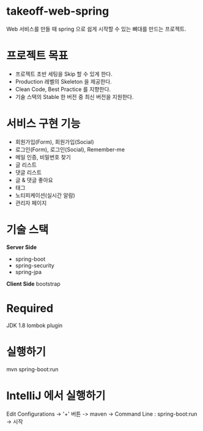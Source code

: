 # takeoff-web-spring
Web 서비스를 만들 때 spring 으로 쉽게 시작할 수 있는 뼈대를 만드는 프로젝트. 

# 프로젝트 목표
- 프로젝트 초반 세팅을 Skip 할 수 있게 한다.
- Production 레벨의 Skeleton 을 제공한다.
- Clean Code, Best Practice 를 지향한다.
- 기술 스택의 Stable 한 버전 중 최신 버전을 지원한다.

# 서비스 구현 기능
- 회원가입(Form), 회원가입(Social)
- 로그인(Form), 로그인(Social), Remember-me
- 메일 인증, 비밀번호 찾기
- 글 리스트
- 댓글 리스트
- 글 & 댓글 좋아요
- 태그
- 노티피케이션(실시간 알람)
- 관리자 페이지


# 기술 스택
**Server Side**
- spring-boot
- spring-security
- spring-jpa

**Client Side**
bootstrap

# Required
JDK 1.8
lombok plugin

# 실행하기
mvn spring-boot:run

# IntelliJ 에서 실행하기
Edit Configurations -> '+' 버튼 -> maven -> Command Line : spring-boot:run -> 시작